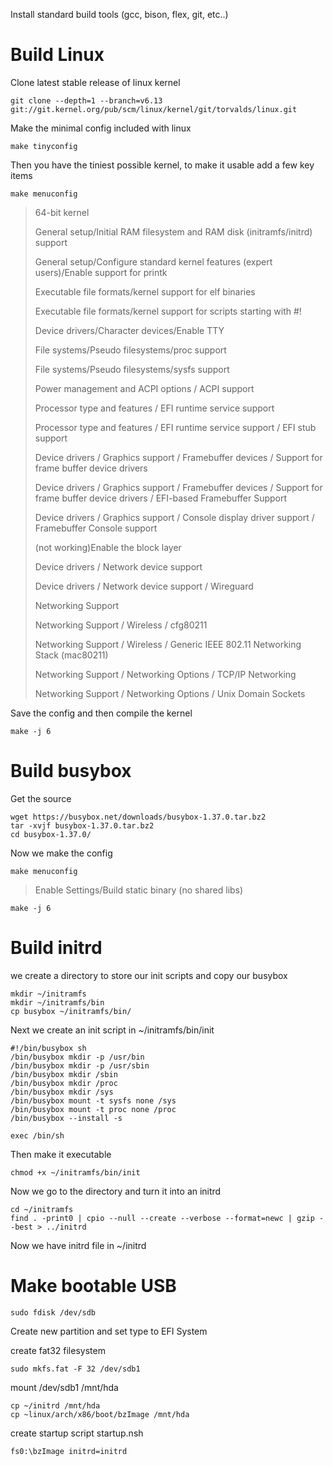 Install standard build tools (gcc, bison, flex, git, etc..)

# Build Linux

Clone latest stable release of linux kernel

```
git clone --depth=1 --branch=v6.13 git://git.kernel.org/pub/scm/linux/kernel/git/torvalds/linux.git
```

Make the minimal config included with linux

```
make tinyconfig
```

Then you have the tiniest possible kernel, to make it usable add a few key items

```
make menuconfig
```

> 64-bit kernel
>
> General setup/Initial RAM filesystem and RAM disk (initramfs/initrd) support
>
> General setup/Configure standard kernel features (expert users)/Enable support for printk
>
> Executable file formats/kernel support for elf binaries
>
> Executable file formats/kernel support for scripts starting with #!
>
> Device drivers/Character devices/Enable TTY
>
> File systems/Pseudo filesystems/proc support
>
> File systems/Pseudo filesystems/sysfs support
>
> Power management and ACPI options / ACPI support
>
> Processor type and features / EFI runtime service support
>
> Processor type and features / EFI runtime service support / EFI stub support
>
> Device drivers / Graphics support / Framebuffer devices / Support for frame buffer device drivers
>
> Device drivers / Graphics support / Framebuffer devices / Support for frame buffer device drivers / EFI-based Framebuffer Support
>
> Device drivers / Graphics support / Console display driver support / Framebuffer Console support
>
> (not working)Enable the block layer 
>
> Device drivers / Network device support
>
> Device drivers / Network device support / Wireguard
>
> Networking Support
>
> Networking Support / Wireless / cfg80211
>
> Networking Support / Wireless / Generic IEEE 802.11 Networking Stack (mac80211)
>
> Networking Support / Networking Options / TCP/IP Networking
>
> Networking Support / Networking Options / Unix Domain Sockets

Save the config and then compile the kernel

```
make -j 6
```

# Build busybox

Get the source

```
wget https://busybox.net/downloads/busybox-1.37.0.tar.bz2
tar -xvjf busybox-1.37.0.tar.bz2
cd busybox-1.37.0/
```

Now we make the config

```
make menuconfig
```

> Enable Settings/Build static binary (no shared libs)

```
make -j 6
```

# Build initrd

we create a directory to store our init scripts and copy our busybox

```
mkdir ~/initramfs
mkdir ~/initramfs/bin
cp busybox ~/initramfs/bin/
```

Next we create an init script in \~/initramfs/bin/init

```
#!/bin/busybox sh
/bin/busybox mkdir -p /usr/bin
/bin/busybox mkdir -p /usr/sbin
/bin/busybox mkdir /sbin
/bin/busybox mkdir /proc
/bin/busybox mkdir /sys
/bin/busybox mount -t sysfs none /sys
/bin/busybox mount -t proc none /proc
/bin/busybox --install -s

exec /bin/sh
```

Then make  it executable

```
chmod +x ~/initramfs/bin/init  
```

Now we go to the directory and turn it into an initrd

```
cd ~/initramfs
find . -print0 | cpio --null --create --verbose --format=newc | gzip --best > ../initrd
```

Now we have initrd file in \~/initrd

# Make bootable USB

```
sudo fdisk /dev/sdb
```

Create new partition and set type to EFI System

create fat32 filesystem

```
sudo mkfs.fat -F 32 /dev/sdb1
```

mount /dev/sdb1 /mnt/hda

```
cp ~/initrd /mnt/hda
cp ~linux/arch/x86/boot/bzImage /mnt/hda
```

create startup script startup.nsh

```
fs0:\bzImage initrd=initrd
```